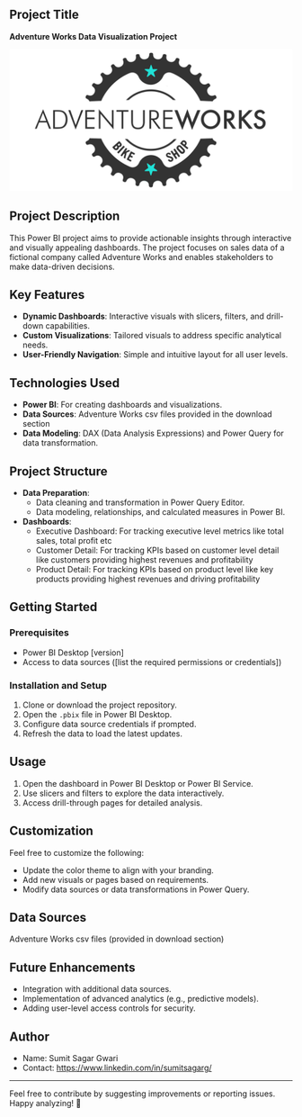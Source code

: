 ## **Project Title**  
**Adventure Works Data Visualization Project** 

![Adventure Works Logo](https://github.com/SumitSagarG/Adventure-Works-Data-Visualization/blob/main/AdventureWorks_Logo.png)

## **Project Description**  
This Power BI project aims to provide actionable insights through interactive and visually appealing dashboards. The project focuses on sales data of a fictional company called Adventure Works and enables stakeholders to make data-driven decisions.  

## **Key Features**  
- **Dynamic Dashboards**: Interactive visuals with slicers, filters, and drill-down capabilities.  
- **Custom Visualizations**: Tailored visuals to address specific analytical needs.  
- **User-Friendly Navigation**: Simple and intuitive layout for all user levels.  

## **Technologies Used**  
- **Power BI**: For creating dashboards and visualizations.  
- **Data Sources**: Adventure Works csv files provided in the download section
- **Data Modeling**: DAX (Data Analysis Expressions) and Power Query for data transformation.  

## **Project Structure**  
- **Data Preparation**:  
  - Data cleaning and transformation in Power Query Editor.  
  - Data modeling, relationships, and calculated measures in Power BI.  
- **Dashboards**:  
  - Executive Dashboard: For tracking executive level metrics like total sales, total profit etc
  - Customer Detail: For tracking KPIs based on customer level detail like customers providing highest revenues and profitability
  - Product Detail: For tracking KPIs based on product level like key products providing highest revenues and driving profitability
  

## **Getting Started**  

### **Prerequisites**  
- Power BI Desktop [version]  
- Access to data sources ([list the required permissions or credentials])  

### **Installation and Setup**  
1. Clone or download the project repository.  
2. Open the `.pbix` file in Power BI Desktop.  
3. Configure data source credentials if prompted.  
4. Refresh the data to load the latest updates.  

## **Usage**  
1. Open the dashboard in Power BI Desktop or Power BI Service.  
2. Use slicers and filters to explore the data interactively.  
3. Access drill-through pages for detailed analysis.  

## **Customization**  
Feel free to customize the following:  
- Update the color theme to align with your branding.  
- Add new visuals or pages based on requirements.  
- Modify data sources or data transformations in Power Query.  

## **Data Sources**  
Adventure Works csv files (provided in download section)

## **Future Enhancements**  
- Integration with additional data sources.  
- Implementation of advanced analytics (e.g., predictive models).  
- Adding user-level access controls for security.  

## **Author**  
- Name: Sumit Sagar Gwari 
- Contact: https://www.linkedin.com/in/sumitsagarg/ 

---  
Feel free to contribute by suggesting improvements or reporting issues. Happy analyzing! 🚀
